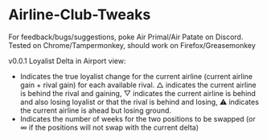 # Airline-Club-Tweaks

For feedback/bugs/suggestions, poke Air Primal/Air Patate on Discord.
Tested on Chrome/Tampermonkey, should work on Firefox/Greasemonkey

v0.0.1
Loyalist Delta in Airport view:
- Indicates the true loyalist change for the current airline (current airline gain + rival gain) for each available rival. △ indicates the current airline is behind the rival and gaining, ▽ indicates the current airline is behind and also losing loyalist or that the rival is behind and losing, ⚠ indicates the current airline is ahead but losing ground. 
- Indicates the number of weeks for the two positions to be swapped (or ∞ if the positions will not swap with the current delta)
